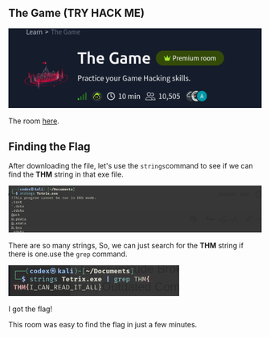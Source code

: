 ## The Game (TRY HACK ME)
![room](room.png)

The room [here](https://tryhackme.com/room/hfb1thegame).
## Finding the Flag
After downloading the file,  let's use the `strings`command to see if we can find the **THM** string in that exe file.

![string](usestring.png)

There are so many strings, So, we can just search for the  **THM** string if there is one.use the `grep` command.

![grep](usegrep.png)

I got the flag!

This room was easy to find the flag in just a few minutes.
